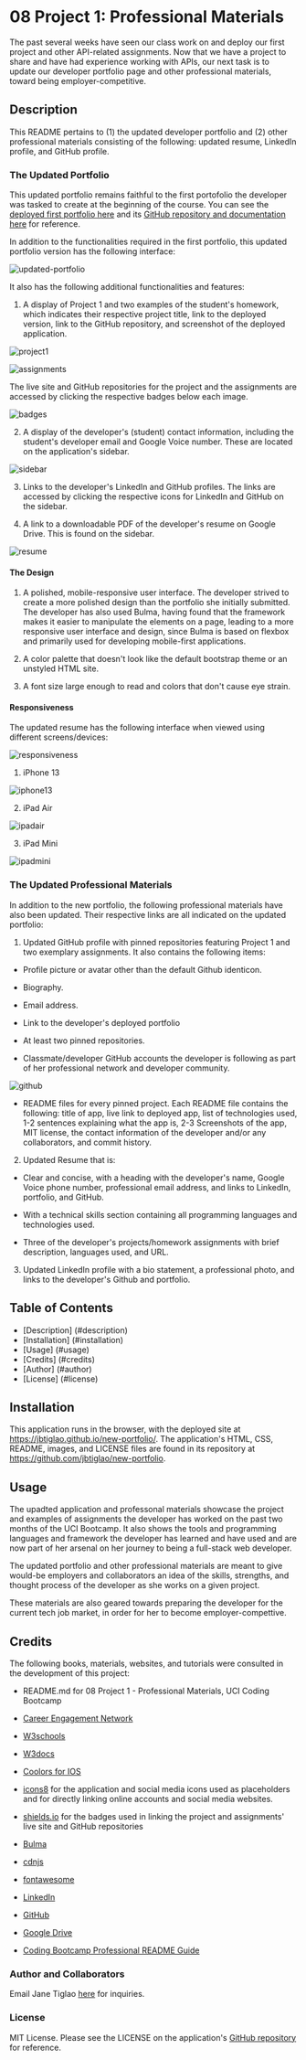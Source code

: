 # 08 Project 1: Professional Materials

The past several weeks have seen our class work on and deploy our first project and other API-related assignments. Now that we have a project to share and have had experience working with APIs, our next task is to update our developer portfolio page and other professional materials, toward being employer-competitive.

## Description

This README pertains to (1) the updated developer portfolio and (2) other professional materials consisting of the following: updated resume, LinkedIn profile, and GitHub profile.

### The Updated Portfolio
This updated portfolio remains faithful to the first portofolio the developer was tasked to create at the beginning of the course. You can see the [deployed first portfolio here](https://jbtiglao.github.io/portfolio/) and its [GitHub repository and documentation here](https://github.com/jbtiglao/portfolio) for reference.

In addition to the functionalities required in the first portfolio, this updated portfolio version has the following interface:

![updated-portfolio](/assets/images/pic1_interface.png)

It also has the following additional functionalities and features:

1. A display of Project 1 and two examples of the student's homework, which indicates their respective project title, link to the deployed version, link to the GitHub repository, and screenshot of the deployed application. 

![project1](/assets/images/pic2_project.png)

![assignments](/assets/images/pic3_assignments.png)

The live site and GitHub repositories for the project and the assignments are accessed by clicking the respective badges below each image. 

![badges](/assets/images/pic4_badges.png)

2. A display of the developer's (student) contact information, including the student's developer email and Google Voice number. These are located on the application's sidebar.

![sidebar](/assets/images/pic5_sidebar.png)

3. Links to the developer's LinkedIn and GitHub profiles. The links are accessed by clicking the respective icons for LinkedIn and GitHub on the sidebar.

4. A link to a downloadable PDF of the developer's resume on Google Drive. This is found on the sidebar.

![resume](/assets/images/pic6_resumelink.png)

#### The Design

1. A polished, mobile-responsive user interface. The developer strived to create a more polished design than the portfolio she initially submitted. The developer has also used Bulma, having found that the framework makes it easier to manipulate the elements on a page, leading to a more responsive user interface and design, since Bulma is based on flexbox and primarily used for developing mobile-first applications.

2. A color palette that doesn't look like the default bootstrap theme or an unstyled HTML site.

3. A font size large enough to read and colors that don't cause eye strain.


#### Responsiveness

The updated resume has the following interface when viewed using different screens/devices:

![responsiveness](/assets/images/pic8_responsiveness.png)

1. iPhone 13

![iphone13](/assets/images/pic9_iphone.png)


2. iPad Air

![ipadair](/assets/images/pic10_ipadair.png)


3. iPad Mini

![ipadmini](/assets/images/pic11_ipadmini.png)


### The Updated Professional Materials

In addition to the new portfolio, the following professional materials have also been updated. Their respective links are all indicated on the updated portfolio:

1. Updated GitHub profile with pinned repositories featuring Project 1 and two exemplary assignments. It also contains the following items: 

*	Profile picture or avatar other than the default Github identicon. 

*	Biography.

* 	Email address. 

*	Link to the developer's deployed portfolio

*	At least two pinned repositories.

*	Classmate/developer GitHub accounts the developer is following as part of her professional network and developer community. 

![github](/assets/images/pic7_github.png)

*	README files for every pinned project. Each README file contains the following: title of app, live link to deployed app, list of technologies used, 1-2 sentences explaining what the app is, 2-3 Screenshots of the app, MIT license, the contact information of the developer and/or any collaborators, and commit history.

2. Updated Resume that is:
*	Clear and concise, with a heading with the developer's name, Google Voice phone number, professional email address, and links to LinkedIn, portfolio, and GitHub. 

*	With a technical skills section containing all programming languages and technologies used.

*	Three of the developer's projects/homework assignments with brief description, languages used, and URL.


3. Updated LinkedIn profile with a bio statement, a professional photo, and links to the developer's Github and portfolio.

## Table of Contents

- [Description] (#description)
- [Installation] (#installation)
- [Usage] (#usage)
- [Credits] (#credits)
- [Author] (#author)
- [License] (#license)


## Installation

This application runs in the browser, with the deployed site at  https://jbtiglao.github.io/new-portfolio/. The application's HTML, CSS, README, images, and LICENSE files are found in its repository at https://github.com/jbtiglao/new-portfolio. 

## Usage

The upadted application and professonal materials showcase the project and examples of assignments the developer has worked on the past two months of the UCI Bootcamp. It also shows the tools and programming languages and framework the developer has learned and have used and are now part of her arsenal on her journey to being a full-stack web developer.

The updated portfolio and other professional materials are meant to give would-be employers and collaborators an idea of the skills, strengths, and thought process of the developer as she works on a given project.

These materials are also geared towards preparing the developer for the current tech job market, in order for her to become employer-compettive. 

## Credits

The following books, materials, websites, and tutorials were consulted in the development of this project:

- README.md for 08 Project 1 - Professional Materials, UCI Coding Bootcamp 

- [Career Engagement Network](https://careernetwork.2u.com/)

- [W3schools](https://www.w3schools.com)

- [W3docs](https://www.w3docs.com)

- [Coolors for IOS](https://www.coolors.co)

- [icons8](https://icons8.com/) for the application and social media icons used as placeholders and for directly linking online accounts and social media websites.

- [shields.io](https://shields.io/) for the badges used in linking the project and assignments' live site and GitHub repositories

- [Bulma](https://bulma.io/)

- [cdnjs](https://cdnjs.com)

- [fontawesome](https://fontawesome.com/)

- [LinkedIn](https://www.linkedin.com)

- [GitHub](https://www.github.com)

- [Google Drive](https://www.drive.google.com)

- [Coding Bootcamp Professional README Guide](httpss://coding-boot-camp.github.io/full-stack/github/professional-readme-guide)

### Author and Collaborators
Email Jane Tiglao [here](janeytiglao@gmail.com) for inquiries. 

### License
MIT License. Please see the LICENSE on the application's [GitHub repository](https://github.com/jbtiglao/new-portfolio) for reference. 

